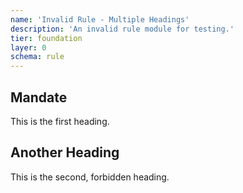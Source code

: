 ```yaml
---
name: 'Invalid Rule - Multiple Headings'
description: 'An invalid rule module for testing.'
tier: foundation
layer: 0
schema: rule
---
```


## Mandate

This is the first heading.

## Another Heading

This is the second, forbidden heading.
